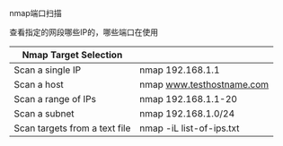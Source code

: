 nmap端口扫描



查看指定的网段哪些IP的，哪些端口在使用




| Nmap Target Selection         |                           |
| ----------------------------- | ------------------------- |
| Scan a single IP              | nmap 192.168.1.1          |
| Scan a host                   | nmap www.testhostname.com |
| Scan a range of IPs           | nmap 192.168.1.1-20       |
| Scan a subnet                 | nmap 192.168.1.0/24       |
| Scan targets from a text file | nmap -iL list-of-ips.txt  |


